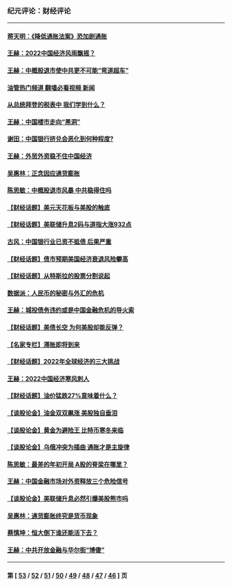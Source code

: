 ### 纪元评论：财经评论
---
#### [蒋天明：《降低通胀法案》恐加剧通胀](../../pages/nsc1026/n13806996.md?10030330) 
#### [王赫：2022中国经济风雨飘摇？](../../pages/nsc1026/n13803207.md?10030330) 
#### [王赫：中概股退市使中共更不可能“弯道超车”](../../pages/nsc1026/n13802858.md?10030330) 
#### [油管热门频道 翻墙必看视频 新闻](ok?10030330)
#### [从总统拜登的税表中 我们学到什么？](../../pages/nsc1026/n13773081.md?10030330) 
#### [王赫：中国楼市走向“黑洞”](../../pages/nsc1026/n13770647.md?10030330) 
#### [谢田：中国银行挤兑会恶化到何种程度?](../../pages/nsc1026/n13766965.md?10030330) 
#### [王赫：外贸外资稳不住中国经济](../../pages/nsc1026/n13753933.md?10030330) 
#### [吴惠林：正念因应通货膨胀](../../pages/nsc1026/n13750350.md?10030330) 
#### [陈思敏：中概股退市风暴 中共稳得住吗](../../pages/nsc1026/n13738978.md?10030330) 
#### [【财经话题】美元天花板与美股的触底](../../pages/nsc1026/n13736495.md?10030330) 
#### [【财经话题】美联储升息2码与道指大涨932点](../../pages/nsc1026/n13727377.md?10030330) 
#### [古风：中国银行业已资不抵债 后果严重](../../pages/nsc1026/n13726111.md?10030330) 
#### [【财经话题】债市预期美国经济衰退风险攀高](../../pages/nsc1026/n13698043.md?10030330) 
#### [【财经话题】从特斯拉的股票分割说起](../../pages/nsc1026/n13679733.md?10030330) 
#### [数据派：人民币的秘密与外汇的危机](../../pages/nsc1026/n13667092.md?10030330) 
#### [王赫：城投债务违约或是中国金融危机的导火索](../../pages/nsc1026/n13665322.md?10030330) 
#### [【财经话题】美债长空 为何美股却能反弹？](../../pages/nsc1026/n13665895.md?10030330) 
#### [【名家专栏】滞胀即将到来](../../pages/nsc1026/n13658171.md?10030330) 
#### [【财经话题】2022年全球经济的三大挑战](../../pages/nsc1026/n13654423.md?10030330) 
#### [王赫：2022中国经济寒风刺人](../../pages/nsc1026/n13651403.md?10030330) 
#### [【财经话题】油价猛跌27%意味着什么？](../../pages/nsc1026/n13648767.md?10030330) 
#### [【谈股论金】油金双双飙涨 美股独自垂泪](../../pages/nsc1026/n13631742.md?10030330) 
#### [【谈股论金】黄金为避险王 比特币寒冬来临](../../pages/nsc1026/n13600406.md?10030330) 
#### [【谈股论金】乌俄冲突为插曲 通胀才是主旋律](../../pages/nsc1026/n13576797.md?10030330) 
#### [陈思敏：最差的年初开局 A股的脊梁在哪里？](../../pages/nsc1026/n13558359.md?10030330) 
#### [王赫：中国金融市场对外资释放三个危险信号](../../pages/nsc1026/n13546389.md?10030330) 
#### [【谈股论金】美联储升息必然引爆美股熊市吗](../../pages/nsc1026/n13519194.md?10030330) 
#### [吴惠林：通货膨胀终究是货币现象](../../pages/nsc1026/n13512979.md?10030330) 
#### [蔡慎坤：恒大倒下谁还能活下去？](../../pages/nsc1026/n13501831.md?10030330) 
#### [王赫：中共开放金融与华尔街“博傻”](../../pages/nsc1026/n13501138.md?10030330) 

---
#### 第 [ [53](./53.md?10030330) / [52](./52.md?10030330) / [51](./51.md?10030330) / [50](./50.md?10030330) / [49](./49.md?10030330) / [48](./48.md?10030330) / [47](./47.md?10030330) / [46](./46.md?10030330) ] 页
